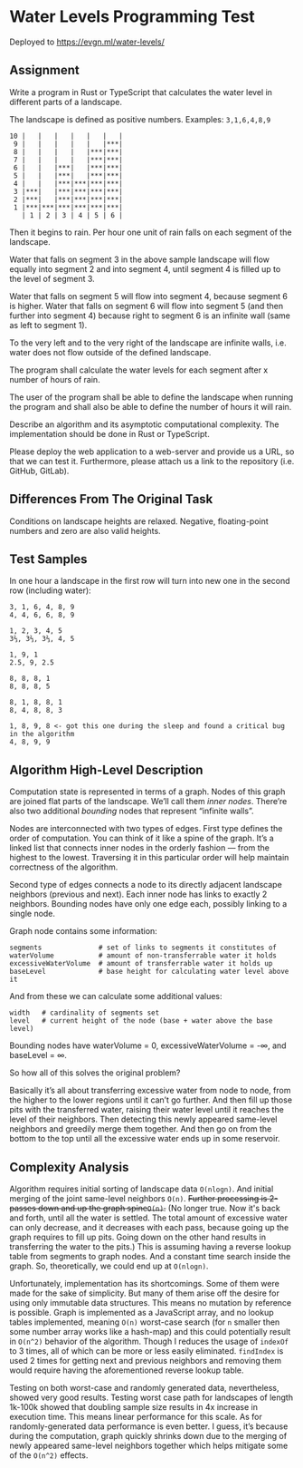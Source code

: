 # Water Levels Programming Test

Deployed to https://evgn.ml/water-levels/

## Assignment

Write a program in Rust or TypeScript that calculates the water level in different parts of a landscape.

The landscape is defined as positive numbers. Examples: `3,1,6,4,8,9`

```
10 |   |   |   |   |   |   |
 9 |   |   |   |   |   |***|
 8 |   |   |   |   |***|***|
 7 |   |   |   |   |***|***|
 6 |   |   |***|   |***|***|
 5 |   |   |***|   |***|***|
 4 |   |   |***|***|***|***|
 3 |***|   |***|***|***|***|
 2 |***|   |***|***|***|***|
 1 |***|***|***|***|***|***|
   | 1 | 2 | 3 | 4 | 5 | 6 |
```

Then it begins to rain. Per hour one unit of rain falls on each segment of the landscape.

Water that falls on segment 3 in the above sample landscape will flow equally into segment 2 and into segment 4, until segment 4 is filled up to the level of segment 3.

Water that falls on segment 5 will flow into segment 4, because segment 6 is higher. Water that falls on segment 6 will flow into segment 5 (and then further into segment 4) because right to segment 6 is an infinite wall (same as left to segment 1).

To the very left and to the very right of the landscape are infinite walls, i.e. water does not flow outside of the defined landscape.

The program shall calculate the water levels for each segment after x number of hours of rain.

The user of the program shall be able to define the landscape when running the program and shall also be able to define the number of hours it will rain.

Describe an algorithm and its asymptotic computational complexity. The implementation should be done in Rust or TypeScript.

Please deploy the web application to a web-server and provide us a URL, so that we can test it. Furthermore, please attach us a link to the repository (i.e. GitHub, GitLab).

## Differences From The Original Task

Conditions on landscape heights are relaxed. Negative, floating-point numbers and zero are also 
valid heights.

## Test Samples

In one hour a landscape in the first row will turn into new one in the second row (including water):

```
3, 1, 6, 4, 8, 9
4, 4, 6, 6, 8, 9
```

```
1, 2, 3, 4, 5
3⅔, 3⅔, 3⅔, 4, 5
```

```
1, 9, 1
2.5, 9, 2.5
```

```
8, 8, 8, 1
8, 8, 8, 5
```

```
8, 1, 8, 8, 1
8, 4, 8, 8, 3
```

```
1, 8, 9, 8 <- got this one during the sleep and found a critical bug in the algorithm
4, 8, 9, 9 
```

## Algorithm High-Level Description

Computation state is represented in terms of a graph. Nodes of this graph are joined flat parts of the landscape. We’ll call them _inner nodes_. There’re also two additional _bounding_ nodes that represent “infinite walls”.

Nodes are interconnected with two types of edges. First type defines the order of computation. You can think of it like a spine of the graph. It’s a linked list that connects inner nodes in the orderly fashion — from the highest to the lowest. Traversing it in this particular order will help maintain correctness of the algorithm.

Second type of edges connects a node to its directly adjacent landscape neighbors (previous and next). Each inner node has links to exactly 2 neighbors. Bounding nodes have only one edge each, possibly linking to a single node.

Graph node contains some information:

```
segments              # set of links to segments it constitutes of
waterVolume           # amount of non-transferrable water it holds
excessiveWaterVolume  # amount of transferrable water it holds up
baseLevel             # base height for calculating water level above it
```

And from these we can calculate some additional values:

```
width   # cardinality of segments set
level   # current height of the node (base + water above the base level)
```

Bounding nodes have waterVolume = 0, excessiveWaterVolume = -∞, and baseLevel = ∞.

So how all of this solves the original problem?

Basically it’s all about transferring excessive water from node to node, from the higher to the lower regions until it can’t go further. And then fill up those pits with the transferred water, raising their water level until it reaches the level of their neighbors. Then detecting this newly appeared same-level neighbors and greedily merge them together. And then go on from the bottom to the top until all the excessive water ends up in some reservoir.

## Complexity Analysis

Algorithm requires initial sorting of landscape data `O(nlogn)`. And initial merging of the joint same-level neighbors `O(n)`. ~~Further processing is 2-passes down and up the graph spine`O(n)`.~~ (No longer true. Now it's back and forth, until all the water is settled. The total amount of excessive water can only decrease, and it decreases with each pass, because going up the graph requires to fill up pits. Going down on the other hand results in transferring the water to the pits.) This is assuming having a reverse lookup table from segments to graph nodes. And a constant time search inside the graph. So, theoretically, we could end up at  `O(nlogn)`.

Unfortunately, implementation has its shortcomings. Some of them were made for the sake of simplicity. But many of them arise off the desire for using only immutable data structures. This means no mutation by reference is possible. Graph is implemented as a JavaScript array, and no lookup tables implemented, meaning `O(n)` worst-case search (for `n` smaller then some number array works like a hash-map) and this could potentially result in `O(n^2)` behavior of the algorithm. Though I reduces the usage of `indexOf` to 3 times, all of which can be more or less easily eliminated. `findIndex` is used 2 times for getting next and previous neighbors and removing them would require having the aforementioned reverse lookup table.

Testing on both worst-case and randomly generated data, nevertheless, showed very good results. Testing worst case path for landscapes of length 1k-100k showed that doubling sample size results in 4x increase in execution time. This means linear performance for this scale. As for randomly-generated data performance is even better. I guess, it’s because during the computation, graph quickly shrinks down due to the merging of newly appeared same-level neighbors together which helps mitigate some of the `O(n^2)` effects.
